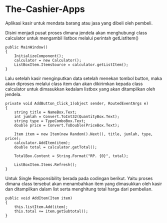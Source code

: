 # The-Cashier-Apps
Aplikasi kasir untuk mendata barang atau jasa yang dibeli oleh pembeli.

Disini menjadi pusat proses dimana jendela akan menghubungi class calculator untuk mengambil listbox melalui perintah getListItem()

    public MainWindow()
    {
        InitializeComponent();
        calculator = new Calculator();
        ListBoxItem.ItemsSource = calculator.getListItem();
    }
Lalu setelah kasir menginputkan data setelah menekan tombol button, maka akan diproses melalui class item dan akan dikirimkan kepada class calculator untuk dimasukkan kedalam listbox yang akan ditampilkan oleh jendela.

    private void AddButton_Click_1(object sender, RoutedEventArgs e)
    {
        string title = NameBox.Text;
        int jumlah = Convert.ToInt32(QuantityBox.Text);
        string type = TypeComboBox.Text;
        double price = Convert.ToDouble(PriceBox.Text);

        Item item = new Item(new Random().Next(), title, jumlah, type, price);
        calculator.AddItem(item);
        double total = calculator.getTotal();

        TotalBox.Content = String.Format("RP. {0}", total);

        ListBoxItem.Items.Refresh();
    }
Untuk Single Responsibility berada pada codingan berikut. Yaitu proses dimana class tersebut akan menambahkan item yang dimasukkan oleh kasir dan ditampilkan dalam list serta menghitung total harga dari pembelian.

    public void AddItem(Item item)
    {
        this.listItem.Add(item);
        this.total += item.getSubtotal();
    }
